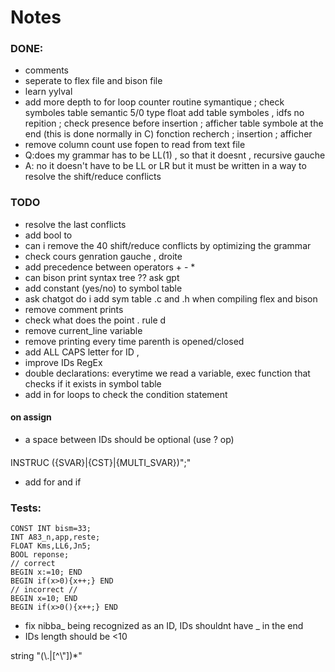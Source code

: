 
# Notes
### DONE:

- comments
- seperate to flex file and bison file
- learn yylval
- add more depth to for loop counter
routine symantique ; check symboles table
semantic 5/0 type float 
add table symboles , idfs no repition ; check presence before insertion ; afficher table symbole at the end (this is done normally in C)
fonction recherch ; insertion ; afficher
- remove column count
use fopen to read from text file
- Q:does my grammar has to be LL(1) , so that it doesnt , recursive gauche  
- A: no it doesn't have to be LL or LR but it must be written in a way to resolve the shift/reduce conflicts
### TODO
- resolve the last conflicts
- add bool to 
- can i remove the 40 shift/reduce conflicts by optimizing the grammar
- check cours genration gauche , droite
- add precedence between operators + - * 
- can bison print syntax tree ?? ask gpt
- add constant (yes/no) to symbol table
- ask chatgot do i add sym table .c and .h when compiling flex and bison
- remove comment prints
- check what does the point . rule d
- remove current_line variable
- remove printing every time parenth is opened/closed
- add ALL CAPS letter for ID ,
- improve IDs RegEx
- double declarations: everytime we read a variable, exec function that checks if it exists in symbol table
- add in for loops to check the condition statement

#### on assign
- a space between IDs should be optional (use ? op)

####
INSTRUC     ({SVAR}|{CST}|{MULTI_SVAR})";"
- add for and if 

### Tests:
```
CONST INT bism=33;
INT A83_n,app,reste;
FLOAT Kms,LL6,Jn5;
BOOL reponse;
// correct
BEGIN x:=10; END
BEGIN if(x>0){x++;} END
// incorrect // 
BEGIN x=10; END 
BEGIN if(x>0(){x++;} END

```
- fix nibba_ being recognized as an ID, IDs shouldnt have _ in the end
- IDs length should be <10


string            \"(\\.|[^\\"])*\"
